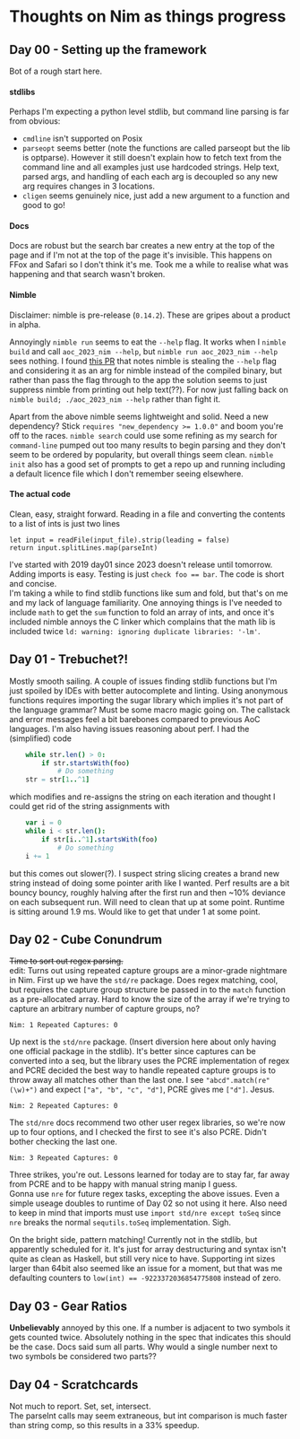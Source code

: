 # Thoughts on Nim as things progress

## Day 00 - Setting up the framework

Bot of a rough start here. 

#### stdlibs
Perhaps I'm expecting a python level stdlib, but command line parsing is far from obvious:
- `cmdline` isn't supported on Posix
- `parseopt` seems better (note the functions are called parseopt but the lib is optparse). However it still doesn't explain how to fetch text from the command line and all examples just use hardcoded strings. Help text, parsed args, and handling of each each arg is decoupled so any new arg requires changes in 3 locations.
- `cligen` seems genuinely nice, just add a new argument to a function and good to go! 

#### Docs
Docs are robust but the search bar creates a new entry at the top of the page and if I'm not at the top of the page it's invisible. This happens on FFox and Safari so I don't think it's me. Took me a while to realise what was happening and that search wasn't broken.

#### Nimble
Disclaimer: nimble is pre-release (`0.14.2`). These are gripes about a product in alpha.

Annoyingly `nimble run` seems to eat the `--help` flag. It works when I `nimble build` and call `aoc_2023_nim --help`, but `nimble run aoc_2023_nim --help` sees nothing. I found [this PR](https://github.com/nim-lang/nimble/issues/725) that notes nimble is stealing the `--help` flag and considering it as an arg for nimble instead of the compiled binary, but rather than pass the flag through to the app the solution seems to just suppress nimble from printing out help text(??). For now just falling back on `nimble build; ./aoc_2023_nim --help` rather than fight it.

Apart from the above nimble seems lightweight and solid. Need a new dependency? Stick `requires "new_dependency >= 1.0.0"` and boom you're off to the races. `nimble search` could use some refining as my search for `command-line` pumped out too many results to begin parsing and they don't seem to be ordered by popularity, but overall things seem clean. `nimble init` also has a good set of prompts to get a repo up and running including a default licence file which I don't remember seeing elsewhere.

#### The actual code
Clean, easy, straight forward. Reading in a file and converting the contents to a list of ints is just two lines
```
let input = readFile(input_file).strip(leading = false)
return input.splitLines.map(parseInt)
```

I've started with 2019 day01 since 2023 doesn't release until tomorrow. Adding imports is easy. Testing is just `check foo == bar`. The code is short and concise.  
I'm taking a while to find stdlib functions like sum and fold, but that's on me and my lack of language familiarity. One annoying things is I've needed to include `math` to get the `sum` function to fold an array of ints, and once it's included nimble annoys the C linker which complains that the math lib is included twice `ld: warning: ignoring duplicate libraries: '-lm'`. 


## Day 01 - Trebuchet?!

Mostly smooth sailing. A couple of issues finding stdlib functions but I'm just spoiled by IDEs with better autocomplete and linting.  Using anonymous functions requires importing the sugar library which implies it's not part of the language grammar? Must be some macro magic going on. The callstack and error messages feel a bit barebones compared to previous AoC languages. I'm also having issues reasoning about perf. I had the (simplified) code 
```nim
    while str.len() > 0:
        if str.startsWith(foo)
            # Do something
    str = str[1..^1]
```
which modifies and re-assigns the string on each iteration and thought I could get rid of the string assignments with
```nim
    var i = 0
    while i < str.len():
        if str[i..^1].startsWith(foo)
            # Do something
    i += 1
```
but this comes out slower(?). I suspect string slicing creates a brand new string instead of doing some pointer arith like I wanted. Perf results are a bit bouncy bouncy, roughly halving after the first run and then ~10% deviance on each subsequent run. Will need to clean that up at some point. Runtime is sitting around 1.9 ms. Would like to get that under 1 at some point.

## Day 02 - Cube Conundrum
~~Time to sort out regex parsing.~~  
edit: Turns out using repeated capture groups are a minor-grade nightmare in Nim. First up we have the `std/re` package. Does regex matching, cool, but requires the capture group structure be passed in to the `match` function as a pre-allocated array. Hard to know the size of the array if we're trying to capture an arbitrary number of capture groups, no?  

`Nim: 1 Repeated Captures: 0`  

Up next is the `std/nre` package. (Insert diversion here about only having one official package in the stdlib). It's better since captures can be converted into a seq, but the library uses the PCRE implementation of regex and PCRE decided the best way to handle repeated capture groups is to throw away all matches other than the last one. I see `"abcd".match(re"(\w)+")` and expect `["a", "b", "c", "d"]`, PCRE gives me `["d"]`. Jesus.  

`Nim: 2 Repeated Captures: 0`  

The `std/nre` docs recommend two other user regex libraries, so we're now up to four options, and I checked the first to see it's also PCRE. Didn't bother checking the last one.  

`Nim: 3 Repeated Captures: 0`  

Three strikes, you're out. Lessons learned for today are to stay far, far away from PCRE and to be happy with manual string manip I guess.  
Gonna use `nre` for future regex tasks, excepting the above issues. Even a simple useage doubles to runtime of Day 02 so not using it here. Also need to keep in mind that imports must use `import std/nre except toSeq` since `nre` breaks the normal `sequtils.toSeq` implementation. Sigh.

On the bright side, pattern matching! Currently not in the stdlib, but apparently scheduled for it. It's just for array destructuring and syntax isn't quite as clean as Haskell, but still very nice to have. Supporting int sizes larger than 64bit also seemed like an issue for a moment, but that was me defaulting counters to `low(int) == -9223372036854775808` instead of zero.

## Day 03 - Gear Ratios
**Unbelievably** annoyed by this one. If a number is adjacent to two symbols it gets counted twice. Absolutely nothing in the spec that indicates this should be the case. Docs said sum all parts. Why would a single number next to two symbols be considered two parts??

## Day 04 - Scratchcards
Not much to report. Set, set, intersect.  
The parseInt calls may seem extraneous, but int comparison is much faster than string comp, so this results in a 33% speedup.